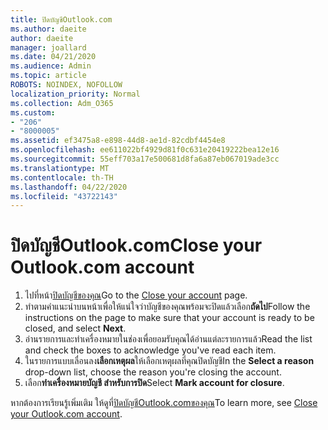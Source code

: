 ```yaml
---
title: ปิดบัญชีOutlook.com
ms.author: daeite
author: daeite
manager: joallard
ms.date: 04/21/2020
ms.audience: Admin
ms.topic: article
ROBOTS: NOINDEX, NOFOLLOW
localization_priority: Normal
ms.collection: Adm_O365
ms.custom:
- "206"
- "8000005"
ms.assetid: ef3475a8-e898-44d8-ae1d-82cdbf4454e8
ms.openlocfilehash: ee611022bf4929d81f0c631e20419222bea12e16
ms.sourcegitcommit: 55eff703a17e500681d8fa6a87eb067019ade3cc
ms.translationtype: MT
ms.contentlocale: th-TH
ms.lasthandoff: 04/22/2020
ms.locfileid: "43722143"
---
```

# <a name="close-your-outlookcom-account"></a><span data-ttu-id="2fb09-102">ปิดบัญชีOutlook.com</span><span class="sxs-lookup"><span data-stu-id="2fb09-102">Close your Outlook.com account</span></span>

1. <span data-ttu-id="2fb09-103">ไปที่หน้า[ปิดบัญชีของคุณ](https://go.microsoft.com/fwlink/p/?linkid=845493)</span><span class="sxs-lookup"><span data-stu-id="2fb09-103">Go to the [Close your account](https://go.microsoft.com/fwlink/p/?linkid=845493) page.</span></span>
2. <span data-ttu-id="2fb09-104">ทําตามคําแนะนําบนหน้าเพื่อให้แน่ใจว่าบัญชีของคุณพร้อมจะปิดแล้วเลือก**ถัดไป**</span><span class="sxs-lookup"><span data-stu-id="2fb09-104">Follow the instructions on the page to make sure that your account is ready to be closed, and select **Next**.</span></span>
3. <span data-ttu-id="2fb09-105">อ่านรายการและทําเครื่องหมายในช่องเพื่อยอมรับคุณได้อ่านแต่ละรายการแล้ว</span><span class="sxs-lookup"><span data-stu-id="2fb09-105">Read the list and check the boxes to acknowledge you've read each item.</span></span>
4. <span data-ttu-id="2fb09-106">ในรายการแบบเลื่อนลง**เลือกเหตุผล**ให้เลือกเหตุผลที่คุณปิดบัญชี</span><span class="sxs-lookup"><span data-stu-id="2fb09-106">In the **Select a reason** drop-down list, choose the reason you're closing the account.</span></span>
5. <span data-ttu-id="2fb09-107">เลือก**ทําเครื่องหมายบัญชี สําหรับการปิด**</span><span class="sxs-lookup"><span data-stu-id="2fb09-107">Select **Mark account for closure**.</span></span>

<span data-ttu-id="2fb09-108">หากต้องการเรียนรู้เพิ่มเติม ให้ดูที่[ปิดบัญชีOutlook.comของคุณ](https://support.office.com/article/564b801e-2a47-4cb2-afa8-12ead3185038?wt.mc_id=Office_Outlook_com_Alchemy)</span><span class="sxs-lookup"><span data-stu-id="2fb09-108">To learn more, see [Close your Outlook.com account](https://support.office.com/article/564b801e-2a47-4cb2-afa8-12ead3185038?wt.mc_id=Office_Outlook_com_Alchemy).</span></span>
  